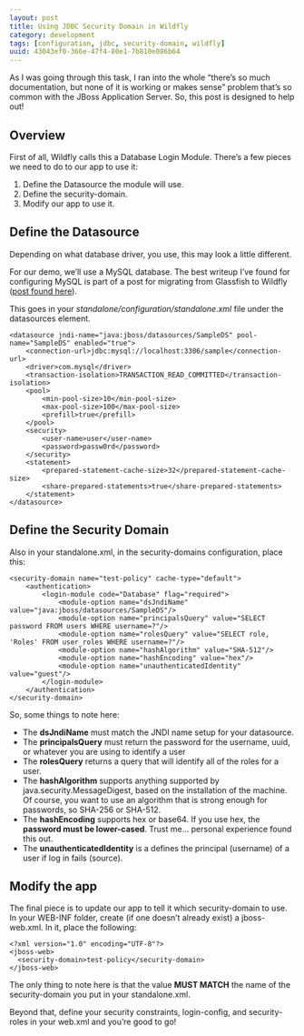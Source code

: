 ```yaml
---
layout: post
title: Using JDBC Security Domain in Wildfly 
category: development
tags: [configuration, jdbc, security-domain, wildfly]
uuid: 43043ef0-366e-47f4-80e1-7b810e086b64
---
```


As I was going through this task, I ran into the whole “there’s so much documentation, but none of it is working or makes sense” problem that’s so common with the JBoss Application Server.  So, this post is designed to help out!

<!--more-->

## Overview
First of all, Wildfly calls this a Database Login Module.  There’s a few pieces we need to do to our app to use it:

1. Define the Datasource the module will use.
2. Define the security-domain.
3. Modify our app to use it.


## Define the Datasource
Depending on what database driver, you use, this may look a little different.

For our demo, we’ll use a MySQL database.  The best writeup I’ve found for configuring MySQL is part of a post for migrating from Glassfish to Wildfly ([post found here](http://wildfly.org/news/2014/02/06/GlassFish-to-WildFly-migration/)).

This goes in your _standalone/configuration/standalone.xml_ file under the datasources element.


<pre class="no-wrap"><code class="xml">&lt;datasource jndi-name="java:jboss/datasources/SampleDS" pool-name="SampleDS" enabled="true"&gt;
    &lt;connection-url&gt;jdbc:mysql://localhost:3306/sample&lt;/connection-url&gt;
    &lt;driver&gt;com.mysql&lt;/driver&gt;
    &lt;transaction-isolation&gt;TRANSACTION_READ_COMMITTED&lt;/transaction-isolation&gt;
    &lt;pool&gt;
        &lt;min-pool-size&gt;10&lt;/min-pool-size&gt;
        &lt;max-pool-size&gt;100&lt;/max-pool-size&gt;
        &lt;prefill&gt;true&lt;/prefill&gt;
    &lt;/pool&gt;
    &lt;security&gt;
        &lt;user-name&gt;user&lt;/user-name&gt;
        &lt;password&gt;passw0rd&lt;/password&gt;
    &lt;/security&gt;
    &lt;statement&gt;
        &lt;prepared-statement-cache-size&gt;32&lt;/prepared-statement-cache-size&gt;
        &lt;share-prepared-statements&gt;true&lt;/share-prepared-statements&gt;
    &lt;/statement&gt;
&lt;/datasource&gt;</code></pre>
 

## Define the Security Domain
Also in your standalone.xml, in the security-domains configuration, place this:


<pre class="no-wrap"><code class="xml">&lt;security-domain name="test-policy" cache-type="default"&gt;
    &lt;authentication&gt;
        &lt;login-module code="Database" flag="required"&gt;
            &lt;module-option name="dsJndiName" value="java:jboss/datasources/SampleDS"/&gt;
            &lt;module-option name="principalsQuery" value="SELECT password FROM users WHERE username=?"/&gt;
            &lt;module-option name="rolesQuery" value="SELECT role, 'Roles' FROM user_roles WHERE username=?"/&gt;
            &lt;module-option name="hashAlgorithm" value="SHA-512"/&gt;
            &lt;module-option name="hashEncoding" value="hex"/&gt;
            &lt;module-option name="unauthenticatedIdentity" value="guest"/&gt;
        &lt;/login-module&gt;
    &lt;/authentication&gt;
&lt;/security-domain&gt;</code></pre>


So, some things to note here:

- The **dsJndiName** must match the JNDI name setup for your datasource.
- The **principalsQuery** must return the password for the username, uuid, or whatever you are using to identify a user
- The **rolesQuery** returns a query that will identify all of the roles for a user.
- The **hashAlgorithm** supports anything supported by java.security.MessageDigest, based on the installation of the machine.  Of course, you want to use an algorithm that is strong enough for passwords, so SHA-256 or SHA-512.
- The **hashEncoding** supports hex or base64. If you use hex, the **password must be lower-cased**.  Trust me... personal experience found this out.
- The **unauthenticatedIdentity** is a defines the principal (username) of a user if log in fails (source).


## Modify the app

The final piece is to update our app to tell it which security-domain to use.  In your WEB-INF folder, create (if one doesn’t already exist) a jboss-web.xml.  In it, place the following:


<pre><code class="xml">&lt;?xml version="1.0" encoding="UTF-8"?&gt;
&lt;jboss-web&gt;
  &lt;security-domain&gt;test-policy&lt;/security-domain&gt;
&lt;/jboss-web&gt;
</code></pre>
The only thing to note here is that the value **MUST MATCH** the name of the security-domain you put in your standalone.xml.

Beyond that, define your security constraints, login-config, and security-roles in your web.xml and you’re good to go!


